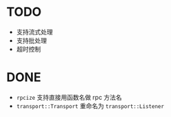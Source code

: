 # TODO
- 支持流式处理
- 支持批处理
- 超时控制

# DONE
- `rpcize` 支持直接用函数名做 rpc 方法名
- `transport::Transport` 重命名为 `transport::Listener`
